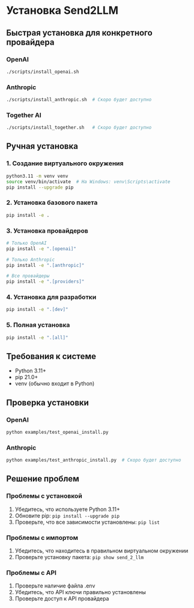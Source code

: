 # Установка Send2LLM

## Быстрая установка для конкретного провайдера

### OpenAI
```bash
./scripts/install_openai.sh
```

### Anthropic
```bash
./scripts/install_anthropic.sh  # Скоро будет доступно
```

### Together AI
```bash
./scripts/install_together.sh   # Скоро будет доступно
```

## Ручная установка

### 1. Создание виртуального окружения
```bash
python3.11 -m venv venv
source venv/bin/activate  # На Windows: venv\Scripts\activate
pip install --upgrade pip
```

### 2. Установка базового пакета
```bash
pip install -e .
```

### 3. Установка провайдеров
```bash
# Только OpenAI
pip install -e ".[openai]"

# Только Anthropic
pip install -e ".[anthropic]"

# Все провайдеры
pip install -e ".[providers]"
```

### 4. Установка для разработки
```bash
pip install -e ".[dev]"
```

### 5. Полная установка
```bash
pip install -e ".[all]"
```

## Требования к системе
- Python 3.11+
- pip 21.0+
- venv (обычно входит в Python)

## Проверка установки

### OpenAI
```bash
python examples/test_openai_install.py
```

### Anthropic
```bash
python examples/test_anthropic_install.py  # Скоро будет доступно
```

## Решение проблем

### Проблемы с установкой
1. Убедитесь, что используете Python 3.11+
2. Обновите pip: `pip install --upgrade pip`
3. Проверьте, что все зависимости установлены: `pip list`

### Проблемы с импортом
1. Убедитесь, что находитесь в правильном виртуальном окружении
2. Проверьте установку пакета: `pip show send_2_llm`

### Проблемы с API
1. Проверьте наличие файла .env
2. Убедитесь, что API ключи правильно установлены
3. Проверьте доступ к API провайдера 